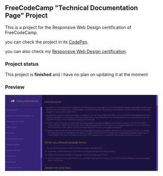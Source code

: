 ## FreeCodeCamp "Technical Documentation Page" Project
This is a project for the Responsive Web Design certification of FreeCodeCamp.

you can check the project in its <a href="https://codepen.io/andresprza/full/rNJeYRR">CodePen</a>.

you can also check my <a target="_BLANK" href="https://www.freecodecamp.org/certification/andresprza/responsive-web-design">Responsive Web Design certification</a>.

### Project status
This project is **finished** and i have no plan on updating it at the moment

### Preview
![image](./TechnicalDocumentationPage_ScreenShot.png)
